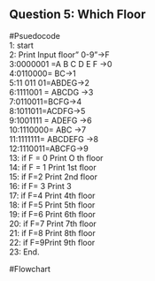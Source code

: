 ## Question 5: Which Floor 

#Psuedocode\
1: start\
2: Print Input floor” 0-9”→F\
3:0000001 =A B C D E F →0\
4:0110000= BC→1\
5:11 011 01=ABDEG→2\
6:1111001 = ABCDG →3\
7:0110011=BCFG→4\
8:1011011=ACDFG→5\
9:1001111 = ADEFG →6 \
10:1110000= ABC →7\
11:1111111= ABCDEFG →8\
12:1110011=ABCFG→9 \
13: if F = 0 Print O th floor\
14: if F = 1 Print 1st floor \
15: if F=2 Print 2nd floor \
16: if F= 3 Print 3\
17: if F=4 Print 4th floor\
18: if F=5 Print 5th floor \
19: if F=6 Print 6th floor \
20: if F=7 Print 7th floor \
21: if F=8 Print 8th floor \
22: if F=9Print 9th floor \
23: End.

#Flowchart
